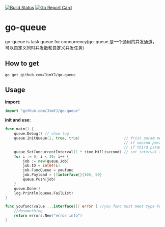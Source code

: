 [![Build Status](https://travis-ci.org/JimYJ/go-queue.svg?branch=master)](https://travis-ci.org/JimYJ/go-queue)
[![Go Report Card](https://goreportcard.com/badge/github.com/JimYJ/go-queue)](https://goreportcard.com/report/github.com/JimYJ/go-queue)

# go-queue
go-queue is task queue for concurrency(go-queue 是一个通用的并发通道，可以自定义同时并发数和自定义并发任务)

## How to get

```
go get github.com/JimYJ/go-queue
```

## Usage

**import:**

```go
import "github.com/JimYJ/go-queue"
```

**init and use:**

```go
func main() {
	queue.Debug() // show log
    queue.InitQueue(2, true, true)                    // frist param means max concurrent.
                                                      // if second param is true,means main goroutine will wait that all queue done. 
                                                      // if third param is true, means every error or timeout will retry 3 times.
	queue.SetConcurrentInterval(1 * time.Millisecond) // set interval time for each concurrent， default 0
	for i := 0; i < 10; i++ {
		job := new(queue.Job)
		job.ID = int64(i)
		job.FuncQueue = youfunc
		job.Payload = []interface{}{100, 50}
		queue.Push(job)
	}
	queue.Done()
	log.Println(queue.FailList)
}

func youfunc(value ...interface{}) error { //you func must meet type Func func(value ...interface{})error
	//dosomething
	return errors.New("error info")
}
```
